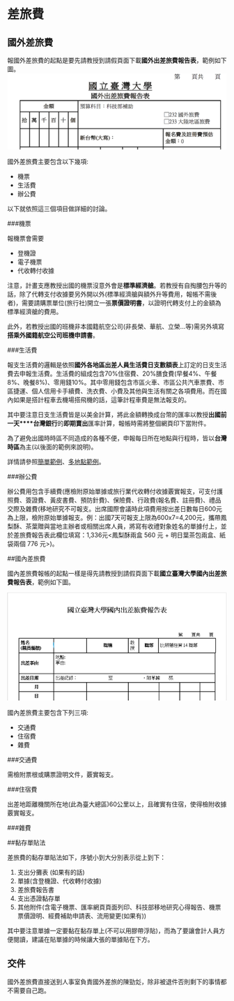 # 差旅費

## 國外差旅費

報國外差旅費的起點是要先請教授到請假頁面下載**國外出差旅費報告表**，範例如下圖。
![國外出差旅費報告表範例](./figure/leavereport.png)

國外差旅費主要包含以下幾項:

* 機票
* 生活費
* 辦公費

以下就依照這三個項目做詳細的討論。

###機票

報機票會需要

* 登機證
* 電子機票
* 代收轉付收據

注意，計畫支應教授出國的機票沒意外會是**標準經濟艙**。若教授有自掏腰包升等的話，除了代轉支付收據要另外開以外(標準經濟艙與額外升等費用，報帳不需後者)，需要請購票單位(旅行社)開立一張**票價證明書**，以證明代轉支付上的金額為標準經濟艙的費用。

此外，若教授出國的班機非本國籍航空公司(非長榮、華航、立榮...等)需另外填寫**搭乘外國籍航空公司班機申請書**。

###生活費

報支生活費的邏輯是依照**國外各地區出差人員生活費日支數額表**上訂定的日支生活費去申報生活費。生活費的組成包含70%住宿費、20%膳食費(早餐4%、午餐8%、晚餐8%)、零用錢10%。其中零用錢包含市區火車、市區公共汽車票費、市區捷運、個人信用卡手續費、洗衣費、小費及其他與生活有關之各項費用。而在國內如果是搭計程車去機場搭飛機的話，這筆計程車費是無法報支的。

其中要注意日支生活費皆是以美金計算，將此金額轉換成台幣的匯率以教授**出國前一天****台灣銀行**的**即期賣出**匯率計算，報帳時需將整個網頁印下當附件。

為了避免出國時時區不同造成的各種不便，申報每日所在地點與行程時，皆以**台灣時區**為主(以後面的範例來說明)。

詳情請參照[簡單範例](./reimburse-travel-ex1.md)、[多地點範例](./reimburse-travel-ex2.md)。

###辦公費

辦公費用包含手續費(應檢附原始單據或旅行業代收轉付收據覈實報支，可支付護照費、簽證費、黃皮書費、預防針費)、保險費、行政費(報名費、註冊費)、禮品交際及雜費(移地研究不可報支。出席國際會議時此項費用按出差日數每日600元為上限，檢附原始單據報支。例：出國7天可報支上限為600x7=4,200元，攜帶鳳梨酥、茶葉贈與當地主辦者或相關出席人員，將寫有收禮對象姓名的單據付上，並於差旅費報告表此欄位填寫：1,336元<鳳梨酥兩盒 560 元 + 明日葉茶包兩盒、紙袋兩個 776 元>)。


##國內差旅費

國內差旅費報帳的起點一樣是得先請教授到請假頁面下載**國立臺灣大學國內出差旅費報告表**，範例如下圖。

![差旅費報告表範例](./figure/travel-example.png)

國內差旅費主要包含下列三項:

* 交通費
* 住宿費
* 雜費

###交通費

需檢附票根或購票證明文件，覈實報支。

###住宿費

出差地距離機關所在地(此為臺大總區)60公里以上，且確實有住宿，使得檢附收據覈實報支。


###雜費


##黏存單貼法

差旅費的黏存單貼法如下，序號小到大分別表示從上到下：

1. 支出分攤表 (如果有的話)
2. 單據(含登機證、代收轉付收據)
3. 差旅費報告書
4. 支出憑證黏存單
5. 其他附件(含電子機票、匯率網頁頁面列印、科技部移地研究心得報告、機票票價證明、經費補助申請表、流用變更(如果有))

其中要注意單據一定要黏在黏存單上(不可以用膠帶浮貼)，而為了要讓會計人員方便閱讀，建議在貼單據的時候讓大張的單據貼在下方。

## 交件

國外差旅費直接送到人事室負責國外差旅的陳勁彣，除非被退件否則剩下的事情都不需要自己跑。
